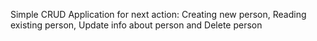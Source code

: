 Simple CRUD Application for next action: Creating new person, Reading existing person, Update info about person and Delete person
